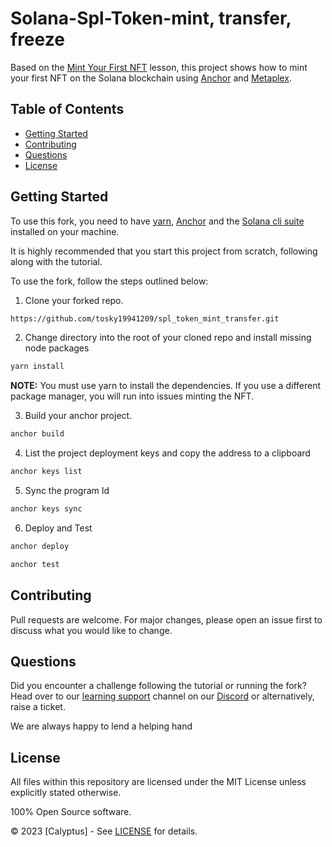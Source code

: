 # Solana-Spl-Token-mint, transfer, freeze

Based on the [Mint Your First NFT](https://calyptus.co/lessons/mint-your-first-nft/) lesson, this project shows how to mint your first NFT on the Solana blockchain using [Anchor](https://www.anchor-lang.com/) and [Metaplex](https://www.anchor-lang.com/).

## Table of Contents
- [Getting Started](#getting-started)
- [Contributing](#contributing)
- [Questions](#questions)
- [License](#license)

## Getting Started

To use this fork, you need to have [yarn](https://yarnpkg.com/getting-started/install), [Anchor](https://www.anchor-lang.com/docs/installation) and the [Solana cli suite](https://solana.com/developers/guides/getstarted/setup-local-development) installed on your machine. 

It is highly recommended that you start this project from scratch, following along with the tutorial. 

To use the fork, follow the steps outlined below: 

1. Clone your forked repo.

```bash
https://github.com/tosky19941209/spl_token_mint_transfer.git
```

2. Change directory into the root of your cloned repo and install missing node packages

```bash
yarn install
```

**NOTE:** You must use yarn to install the dependencies. If you use a different package manager, you will run into issues minting the NFT.

3. Build your anchor project.

```bash
anchor build
```

4. List the project deployment keys and copy the address to a clipboard

```bash
anchor keys list
```
5. Sync the program Id
```bash
anchor keys sync
```
6. Deploy and Test
```bash
anchor deploy
```
```bash
anchor test
```
   
## Contributing

Pull requests are welcome. For major changes, please open an issue first to discuss what you would like to change.

## Questions

Did you encounter a challenge following the tutorial or running the fork? 
Head over to our [learning support](https://discord.com/channels/1130457754826461216/1132978998155165806) channel on our [Discord](https://discord.gg/38KftAhW) or alternatively, raise a ticket. 

We are always happy to lend a helping hand

## License

All files within this repository are licensed under the MIT License unless explicitly stated otherwise.

100% Open Source software.

© 2023 [Calyptus] - See [LICENSE](https://opensource.org/license/mit/) for details.
